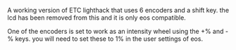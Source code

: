 A working version of ETC lighthack that uses 6 encoders and a shift key. the lcd has been removed from this and it is only eos compatible.

One of the encoders is set to work as an intensity wheel using the +% and -% keys. you will need to set these to 1% in the user settings of eos.
